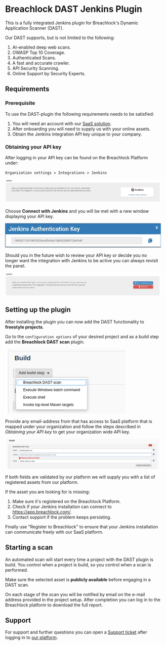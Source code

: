 # Breachlock DAST Jenkins Plugin


This is a fully integrated Jenkins plugin for Breachlock's Dynamic Application Scanner (DAST).

Our DAST supports, but is not limited to the following:

 1. AI-enabled deep web scans.
 2. OWASP Top 10 Coverage.
 3. Authenticated Scans.
 4. A fast and accurate crawler.
 5. API Security Scanning.
 6. Online Support by Security Experts.

## Requirements

### Prerequisite
To use the DAST-plugin the following requirements needs to be satisfied:
 1. You will need an account with our [SaaS solution](https://app.breachlock.com/).
 2. After onboarding you will need to supply us with your online assets.
 3. Obtain the Jenkins integration API key unique to your company.

### Obtaining your API key
After logging in your API key can be found on the Breachlock Platform under:

`Organization settings > Integrations > Jenkins`

![](images/connect.jpg)

Choose **Connect with Jenkins** and you will be met with a new window displaying your API key.

![](images/api-key.jpg)

Should you in the future wish to review your API key or decide you no longer want the integration with Jenkins to be active you can always revisit the panel.

![](images/manage-key.jpg)

## Setting up the plugin

After installing the plugin you can now add the DAST functionality to **freestyle projects**.

Go to the `configuration options` of your desired project and as a build step add the **Breachlock DAST scan** plugin.

![](images/build-step.png)

Provide any email-address from that has access to SaaS platform that is mapped under your organization and follow the steps described in *Obtaining your API key* to get your organization wide API key.

![](images/build-step-end.png)

If both fields are validated by our platform we will supply you with a list of registered assets from our platform.

If the asset you are looking for is missing:

 1. Make sure it's registered on the Breachlock Platform.
 2. Check if your Jenkins installation can connect to https://app.breachlock.com/.
 3. Contact support if the problem keeps persisting.

  Finally use "Register to Breachlock" to ensure that your Jenkins installation can communicate freely with our SaaS platform.

## Starting a scan
An automated scan will start every time a project with the DAST plugin is build. You control when a project is build, so you control when a scan is performed.

Make sure the selected asset is **publicly available** before engaging in a DAST scan.

On each stage of the scan you will be notified by email on the e-mail address provided in the project setup. After completion you can log in to the Breachlock platform to download the full report.

## Support

For support and further questions you can open a [Support ticket](https://app.breachlock.com/tickets) after logging in to [our platform](https://app.breachlock.com).